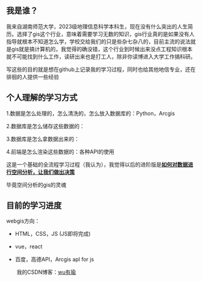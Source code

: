 ## 我是谁？

​    我来自湖南师范大学，2023级地理信息科学本科生，现在没有什么突出的人生简历。选择了gis这个行业，意味着需要学习无数的知识，gis行业真的是如果没有人指导就根本不知道怎么学，学校交给我们的只是些杂七杂八的，目前主流的说法就是gis就是搞计算机的，我觉得的确没错，这个行业到时候出来没点工程知识根本就不可能找到什么工作，读研出来也是打工人，除非你读博进入大学工作搞科研。

​    写这些的目的就是想在github上记录我的学习过程，同时也给其他地信专业，还在徘徊的人提供一些经验



## 个人理解的学习方式

1.数据是怎么处理的，怎么清洗的，怎么放入数据库的：Python，Arcgis

2.数据库是怎么储存这些数据的：

3.数据库是怎么拿数据出来的：

4.前端是怎么渲染这些数据的：各种API的使用

这是一个基础的全流程学习过程（我认为），我觉得以后的进阶版是<u>**如何对数据进行空间分析，让我们做出决策**</u>

毕竟空间分析的gis的灵魂

## 目前的学习进度

webgis方向：

- HTML，CSS，JS     (JS即将完成)

- vue，react

- 百度，高德API，Arcgis apl for js

  ​
我的CSDN博客：[wu有瑜](https://blog.csdn.net/zmlswmlp?type=blog)
